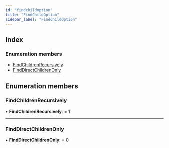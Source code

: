 ```yaml
---
id: "findchildoption"
title: "FindChildOption"
sidebar_label: "FindChildOption"
---
```


## Index

### Enumeration members

* [FindChildrenRecursively](findchildoption.md#findchildrenrecursively)
* [FindDirectChildrenOnly](findchildoption.md#finddirectchildrenonly)

## Enumeration members

###  FindChildrenRecursively

• **FindChildrenRecursively**: = 1

___

###  FindDirectChildrenOnly

• **FindDirectChildrenOnly**: = 0
